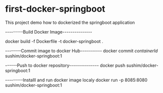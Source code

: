 # first-docker-springboot
This project demo how  to dockerized  the springboot application


---------Build Docker Image---------------

docker build -f Dockerfile -t docker-springboot .

--------Commit  image to docker Hub-----------
docker commit *containerId* sushim/docker-springboot:1

------Push to docker repository---------------
docker push sushim/docker-springboot:1


---------Installl and run docker image localy
docker run -p 8085:8080 sushim/docker-springboot:1
